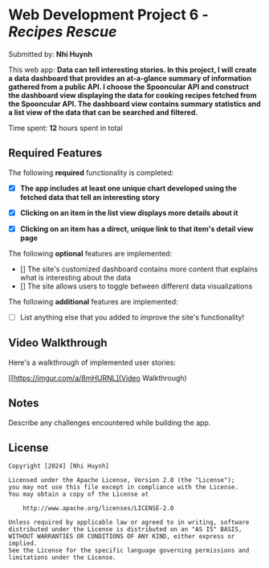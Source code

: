 # Web Development Project 6 - *Recipes Rescue*

Submitted by: **Nhi Huynh**

This web app: **Data can tell interesting stories. In this project, I will create a data dashboard that provides an at-a-glance summary of information gathered from a public API. I choose the Spooncular API and construct the dashboard view displaying the data for cooking recipes fetched from the Spooncular API. The dashboard view contains summary statistics and a list view of the data that can be searched and filtered.**

Time spent: **12** hours spent in total

## Required Features

The following **required** functionality is completed:

- [x] **The app includes at least one unique chart developed using the fetched data that tell an interesting story**
- [x] **Clicking on an item in the list view displays more details about it**
- [x] **Clicking on an item has a direct, unique link to that item's detail view page**


The following **optional** features are implemented:

- [] The site's customized dashboard contains more content that explains what is interesting about the data
- [] The site allows users to toggle between different data visualizations

The following **additional** features are implemented:

* [ ] List anything else that you added to improve the site's functionality!

## Video Walkthrough

Here's a walkthrough of implemented user stories:

[[https://imgur.com/a/8mHURNL](Video Walkthrough)

## Notes

Describe any challenges encountered while building the app.

## License

    Copyright [2024] [Nhi Huynh]

    Licensed under the Apache License, Version 2.0 (the "License");
    you may not use this file except in compliance with the License.
    You may obtain a copy of the License at

        http://www.apache.org/licenses/LICENSE-2.0

    Unless required by applicable law or agreed to in writing, software
    distributed under the License is distributed on an "AS IS" BASIS,
    WITHOUT WARRANTIES OR CONDITIONS OF ANY KIND, either express or implied.
    See the License for the specific language governing permissions and
    limitations under the License.
